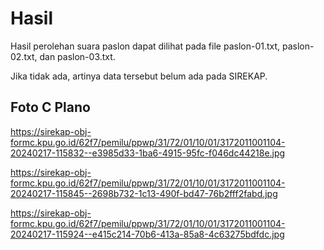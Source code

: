 # Hasil

Hasil perolehan suara paslon dapat dilihat pada file paslon-01.txt, paslon-02.txt, dan paslon-03.txt.

Jika tidak ada, artinya data tersebut belum ada pada SIREKAP.

## Foto C Plano

https://sirekap-obj-formc.kpu.go.id/62f7/pemilu/ppwp/31/72/01/10/01/3172011001104-20240217-115832--e3985d33-1ba6-4915-95fc-f046dc44218e.jpg

https://sirekap-obj-formc.kpu.go.id/62f7/pemilu/ppwp/31/72/01/10/01/3172011001104-20240217-115845--2698b732-1c13-490f-bd47-76b2fff2fabd.jpg

https://sirekap-obj-formc.kpu.go.id/62f7/pemilu/ppwp/31/72/01/10/01/3172011001104-20240217-115924--e415c214-70b6-413a-85a8-4c63275bdfdc.jpg
